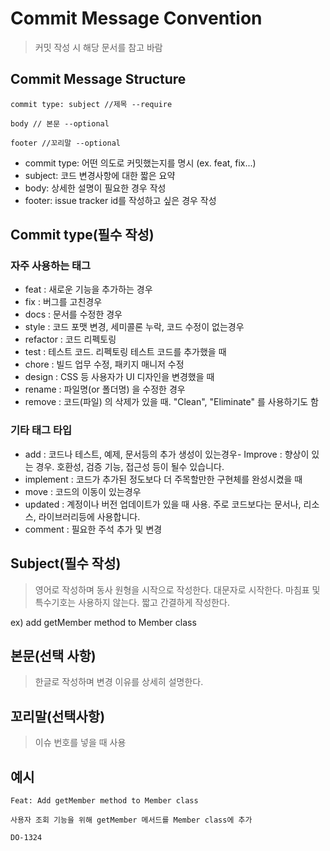 # Commit Message Convention
> 커밋 작성 시 해당 문서를 참고 바람
## Commit Message Structure
    commit type: subject //제목 --require
    
    body // 본문 --optional
    
    footer //꼬리말 --optional

* commit type: 어떤 의도로 커밋했는지를 명시 (ex. feat, fix...)
* subject: 코드 변경사항에 대한 짧은 요약
* body: 상세한 설명이 필요한 경우 작성
* footer: issue tracker id를 작성하고 싶은 경우 작성

## Commit type(필수 작성)

### 자주 사용하는 태그
* feat : 새로운 기능을 추가하는 경우
* fix : 버그를 고친경우
* docs : 문서를 수정한 경우
* style : 코드 포맷 변경, 세미콜론 누락, 코드 수정이 없는경우
* refactor : 코드 리펙토링
* test : 테스트 코드. 리펙토링 테스트 코드를 추가했을 때
* chore : 빌드 업무 수정, 패키지 매니저 수정
* design : CSS 등 사용자가 UI 디자인을 변경했을 때
* rename : 파일명(or 폴더명) 을 수정한 경우
* remove : 코드(파일) 의 삭제가 있을 때. "Clean", "Eliminate" 를 사용하기도 함

### 기타 태그 타입
* add : 코드나 테스트, 예제, 문서등의 추가 생성이 있는경우- Improve : 향상이 있는 경우. 호환성, 검증 기능, 접근성 등이 될수 있습니다.
* implement : 코드가 추가된 정도보다 더 주목할만한 구현체를 완성시켰을 때
* move : 코드의 이동이 있는경우
* updated : 계정이나 버전 업데이트가 있을 때 사용. 주로 코드보다는 문서나, 리소스, 라이브러리등에 사용합니다.
* comment : 필요한 주석 추가 및 변경

## Subject(필수 작성)
> 영어로 작성하며 동사 원형을 시작으로 작성한다.
> 대문자로 시작한다.
> 마침표 및 특수기호는 사용하지 않는다.
> 짧고 간결하게 작성한다.

ex) add getMember method to Member class

## 본문(선택 사항)
> 한글로 작성하며 변경 이유를 상세히 설명한다.

## 꼬리말(선택사항)
> 이슈 번호를 넣을 때 사용

## 예시
    Feat: Add getMember method to Member class
    
    사용자 조회 기능을 위해 getMember 메서드를 Member class에 추가
    
    DO-1324